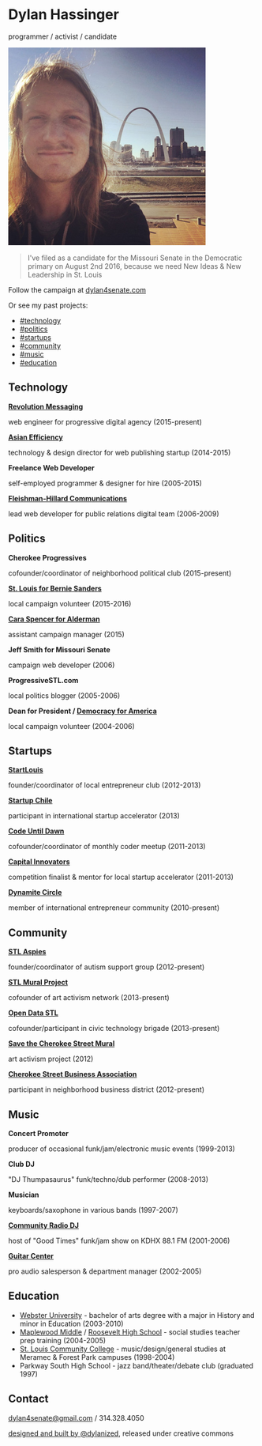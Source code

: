 # Dylan Hassinger

programmer / activist / candidate

[![Dylan Hassinger - programmer, activist, candidate for Missouri Senate (5th District)](img/dylanhassinger_sm.jpg)](img/dylanhassinger.jpg "Dylan Hassinger")

> I've filed as a candidate for the Missouri Senate in the Democratic primary on August 2nd 2016, because we need New Ideas & New Leadership in St. Louis

Follow the campaign at [dylan4senate.com](http://dylan4senate.com)

Or see my past projects:

*   [#technology](#technology)
*   [#politics](#politics)
*   [#startups](#startups)
*   [#community](#community)
*   [#music](#music)
*   [#education](#education)

## Technology

**[Revolution Messaging](http://revolutionmessaging.com)**

web engineer for progressive digital agency (2015-present)

**[Asian Efficiency](http://asianefficiency.com)**

technology & design director for web publishing startup (2014-2015)

**Freelance Web Developer**

self-employed programmer & designer for hire (2005-2015)

**[Fleishman-Hillard Communications](http://fleishmanhillard.com)**

lead web developer for public relations digital team (2006-2009)

## Politics

**Cherokee Progressives**

cofounder/coordinator of neighborhood political club (2015-present)

**[St. Louis for Bernie Sanders](http://stl4bernie.com)**

local campaign volunteer (2015-2016)

**[Cara Spencer for Alderman](http://cara-spencer.com)**

assistant campaign manager (2015)

**Jeff Smith for Missouri Senate**

campaign web developer (2006)

**ProgressiveSTL.com**

local politics blogger (2005-2006)

**Dean for President / [Democracy for America](http://www.democracyforamerica.com/)**

local campaign volunteer (2004-2006)

## Startups

**[StartLouis](http://meetup.com/startlouis)**

founder/coordinator of local entrepreneur club (2012-2013)

**[Startup Chile](http://startupchile.org)**

participant in international startup accelerator (2013)

**[Code Until Dawn](http://www.meetup.com/codeuntildawn-stlouis/)**

cofounder/coordinator of monthly coder meetup (2011-2013)

**[Capital Innovators](http://capitalinnovators.com)**

competition finalist & mentor for local startup accelerator (2011-2013)

**[Dynamite Circle](http://about.dynamitecircle.com)**

member of international entrepreneur community (2010-present)

## Community

**[STL Aspies](http://meetup.com/stl-aspies)**

founder/coordinator of autism support group (2012-present)

**[STL Mural Project](https://www.facebook.com/groups/stlmuralproject/)**

cofounder of art activism network (2013-present)

**[Open Data STL](http://meetup.com/open-data-stl)**

cofounder/participant in civic technology brigade (2013-present)

**[Save the Cherokee Street Mural](https://www.facebook.com/Save-the-Cherokee-Street-Mural-176146689106119/?fref=ts)**

art activism project (2012)

**[Cherokee Street Business Association](http://cherokeestreetnews.com)**

participant in neighborhood business district (2012-present)

## Music

**Concert Promoter**

producer of occasional funk/jam/electronic music events (1999-2013)

**Club DJ**

"DJ Thumpasaurus" funk/techno/dub performer (2008-2013)

**Musician**

keyboards/saxophone in various bands (1997-2007)

**[Community Radio DJ](http://kdhx.org)**

host of "Good Times" funk/jam show on KDHX 88.1 FM (2001-2006)

**[Guitar Center](http://guitarcenter.com)**

pro audio salesperson & department manager (2002-2005)

## Education

*   [Webster University](http://webster.edu) - bachelor of arts degree with a major in History and minor in Education (2003-2010)
*   [Maplewood Middle](http://mrhschools.net/) / [Roosevelt High School](http://www.slps.org/Page/8744) - social studies teacher prep training (2004-2005)
*   [St. Louis Community College](http://stlcc.edu) - music/design/general studies at Meramec & Forest Park campuses (1998-2004)
*   Parkway South High School - jazz band/theater/debate club (graduated 1997)

## Contact

[](http://instagram.com/dylan4senate)[](http://twitter.com/dylanized)[](http://github.com/dylanized)[](http://dribbble.com/dylanized)[](http://stackoverflow.com/users/447186/dylanized)[](https://www.facebook.com/profile.php?id=100000192700579)

[dylan4senate@gmail.com](mailto:dylan4senate@gmail.com) / 314.328.4050

[designed and built by @dylanized](http://github.com/dylanized/resume), released under creative commons